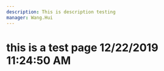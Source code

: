 ```yaml
---
description: This is description testing
manager: Wang.Hui
---
```

# this is a test page 12/22/2019 11:24:50 AM